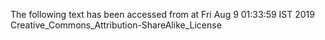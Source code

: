 The following text has been accessed from at Fri Aug 9 01:33:59 IST 2019
Creative_Commons_Attribution-ShareAlike_License
